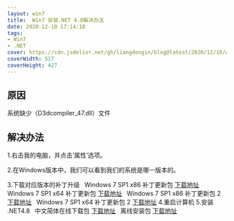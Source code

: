 ```yaml
---
layout: win7
title:  Win7 安装.NET 4.8解决办法
date: 2020-12-10 17:14:18
tags:
- Win7
- .NET
cover: https://cdn.jsdelivr.net/gh/liangdongin/blog@latest/2020/12/10/win7-net4.7/net47.png
coverWidth: 517
coverHeight: 427
---
```


## 原因

系统缺少（D3dcompiler_47.dll）文件

<!--more-->
## 解决办法

1.右击我的电脑，并点击‘属性’选项。

2.在Windows版本中，我们可以看到我们的系统是哪一版本的。

3.下载对应版本的补丁升级
&ensp;Windows 7 SP1 x86 补丁更新包 [下载地址](http://go.microsoft.com/fwlink/?LinkId=848159)
&ensp;Windows 7 SP1 x64 补丁更新包 [下载地址](http://go.microsoft.com/fwlink/?LinkId=848158)
&ensp;Windows 7 SP1 x86 补丁更新包 2 [下载地址](http://download.windowsupdate.com/c/msdownload/update/software/secu/2019/09/windows6.1-kb4474419-v3-x86_0f687d50402790f340087c576886501b3223bec6.msu)
&ensp;Windows 7 SP1 x64 补丁更新包 2 [下载地址](http://download.windowsupdate.com/c/msdownload/update/software/secu/2019/09/windows6.1-kb4474419-v3-x64_b5614c6cea5cb4e198717789633dca16308ef79c.msu)
4.重启计算机
5.安装 .NET4.8
&ensp;中文简体在线下载包 [下载地址](https://dotnet.microsoft.com/download/dotnet-framework/thank-you/net48-developer-pack-chs)
&ensp;离线安装包 [下载地址](https://dotnet.microsoft.com/download/dotnet-framework/thank-you/net48-offline-installer)